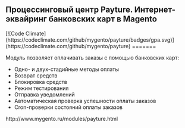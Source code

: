 <h2>Процессинговый центр Payture. Интернет-эквайринг банковских карт в Magento</h2>
[![Code Climate](https://codeclimate.com/github/mygento/payture/badges/gpa.svg)](https://codeclimate.com/github/mygento/payture)
=======
<p>Модуль позволяет оплачивать заказы с помощью банковских карт:</p>
<ul>
<li>Одно- и двух-стадийные методы оплаты</li>
<li>Возврат средств</li>
<li>Блокировка средств</li>
<li>Режим тестирования</li>
<li>Отправка уведомлений</li>
<li>Автоматическая проверка успешности оплаты заказов</li>
<li>Cron-проверки состояний оплаты заказов</li>
</ul>
http://www.mygento.ru/modules/payture.html
